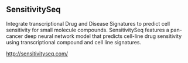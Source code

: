 ## SensitivitySeq
Integrate transcriptional Drug and Disease Signatures to predict cell sensitivity for small molecule compounds. 
SensitivitySeq features a pan-cancer deep neural network model that predicts cell-line drug sensitivity using transcriptional compound and cell line signatures.

http://sensitivityseq.com/ 
